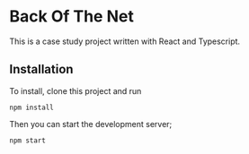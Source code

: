 # Back Of The Net

This is a case study project written with React and Typescript.

## Installation

To install, clone this project and run

```
npm install
```

Then you can start the development server;

```
npm start
```
